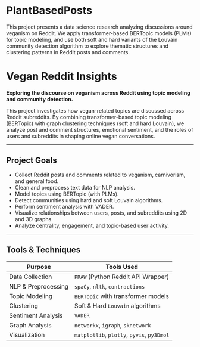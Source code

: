 # PlantBasedPosts
This project presents a data science research analyzing discussions around veganism on Reddit. We apply transformer-based BERTopic models (PLMs) for topic modeling, and use both soft and hard variants of the Louvain community detection algorithm to explore thematic structures and clustering patterns in Reddit posts and comments.

# Vegan Reddit Insights

**Exploring the discourse on veganism across Reddit using topic modeling and community detection.**

This project investigates how vegan-related topics are discussed across Reddit subreddits. By combining transformer-based topic modeling (BERTopic) with graph clustering techniques (soft and hard Louvain), we analyze post and comment structures, emotional sentiment, and the roles of users and subreddits in shaping online vegan conversations.

---

## Project Goals

- Collect Reddit posts and comments related to veganism, carnivorism, and general food.
- Clean and preprocess text data for NLP analysis.
- Model topics using BERTopic (with PLMs).
- Detect communities using hard and soft Louvain algorithms.
- Perform sentiment analysis with VADER.
- Visualize relationships between users, posts, and subreddits using 2D and 3D graphs.
- Analyze centrality, engagement, and topic-based user activity.

---

## Tools & Techniques

| Purpose              | Tools Used                         |
|----------------------|------------------------------------|
| Data Collection      | `PRAW` (Python Reddit API Wrapper) |
| NLP & Preprocessing  | `spaCy`, `nltk`, `contractions`    |
| Topic Modeling       | `BERTopic` with transformer models |
| Clustering           | Soft & Hard `Louvain` algorithms   |
| Sentiment Analysis   | `VADER`                            |
| Graph Analysis       | `networkx`, `igraph`, `sknetwork`  |
| Visualization        | `matplotlib`, `plotly`, `pyvis`, `py3Dmol` |

